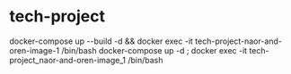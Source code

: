 # tech-project
docker-compose up --build -d && docker exec -it tech-project-naor-and-oren-image-1 /bin/bash
docker-compose up -d ; docker exec -it tech-project_naor-and-oren-image_1 /bin/bash
